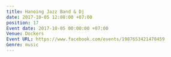 ```yaml
---
title: Hanoing Jazz Band & Dj
date: 2017-10-05 12:08:00 +07:00
position: 17
Event date: 2017-10-05 00:00:00 +07:00
Venue: Dockers
Event URL: https://www.facebook.com/events/1987653421478459
Genre: music
---
```


